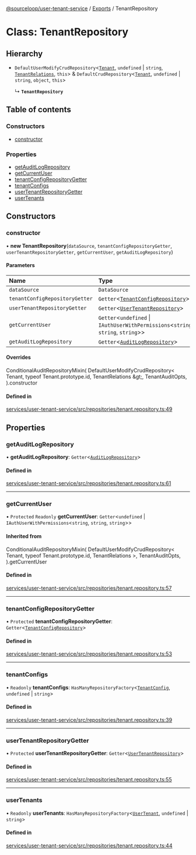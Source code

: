 [@sourceloop/user-tenant-service](../README.md) / [Exports](../modules.md) / TenantRepository

# Class: TenantRepository

## Hierarchy

- `DefaultUserModifyCrudRepository`<[`Tenant`](Tenant.md), `undefined` \| `string`, [`TenantRelations`](../interfaces/TenantRelations.md), `this`\> & `DefaultCrudRepository`<[`Tenant`](Tenant.md), `undefined` \| `string`, `object`, `this`\>

  ↳ **`TenantRepository`**

## Table of contents

### Constructors

- [constructor](TenantRepository.md#constructor)

### Properties

- [getAuditLogRepository](TenantRepository.md#getauditlogrepository)
- [getCurrentUser](TenantRepository.md#getcurrentuser)
- [tenantConfigRepositoryGetter](TenantRepository.md#tenantconfigrepositorygetter)
- [tenantConfigs](TenantRepository.md#tenantconfigs)
- [userTenantRepositoryGetter](TenantRepository.md#usertenantrepositorygetter)
- [userTenants](TenantRepository.md#usertenants)

## Constructors

### constructor

• **new TenantRepository**(`dataSource`, `tenantConfigRepositoryGetter`, `userTenantRepositoryGetter`, `getCurrentUser`, `getAuditLogRepository`)

#### Parameters

| Name | Type |
| :------ | :------ |
| `dataSource` | `DataSource` |
| `tenantConfigRepositoryGetter` | `Getter`<[`TenantConfigRepository`](TenantConfigRepository.md)\> |
| `userTenantRepositoryGetter` | `Getter`<[`UserTenantRepository`](UserTenantRepository.md)\> |
| `getCurrentUser` | `Getter`<`undefined` \| `IAuthUserWithPermissions`<`string`, `string`, `string`\>\> |
| `getAuditLogRepository` | `Getter`<[`AuditLogRepository`](AuditLogRepository.md)\> |

#### Overrides

ConditionalAuditRepositoryMixin(
  DefaultUserModifyCrudRepository&lt;
    Tenant,
    typeof Tenant.prototype.id,
    TenantRelations
  \&gt;,
  TenantAuditOpts,
).constructor

#### Defined in

[services/user-tenant-service/src/repositories/tenant.repository.ts:49](https://github.com/sourcefuse/loopback4-microservice-catalog/blob/00e854d46/services/user-tenant-service/src/repositories/tenant.repository.ts#L49)

## Properties

### getAuditLogRepository

• **getAuditLogRepository**: `Getter`<[`AuditLogRepository`](AuditLogRepository.md)\>

#### Defined in

[services/user-tenant-service/src/repositories/tenant.repository.ts:61](https://github.com/sourcefuse/loopback4-microservice-catalog/blob/00e854d46/services/user-tenant-service/src/repositories/tenant.repository.ts#L61)

___

### getCurrentUser

• `Protected` `Readonly` **getCurrentUser**: `Getter`<`undefined` \| `IAuthUserWithPermissions`<`string`, `string`, `string`\>\>

#### Inherited from

ConditionalAuditRepositoryMixin(
  DefaultUserModifyCrudRepository<
    Tenant,
    typeof Tenant.prototype.id,
    TenantRelations
  \>,
  TenantAuditOpts,
).getCurrentUser

#### Defined in

[services/user-tenant-service/src/repositories/tenant.repository.ts:57](https://github.com/sourcefuse/loopback4-microservice-catalog/blob/00e854d46/services/user-tenant-service/src/repositories/tenant.repository.ts#L57)

___

### tenantConfigRepositoryGetter

• `Protected` **tenantConfigRepositoryGetter**: `Getter`<[`TenantConfigRepository`](TenantConfigRepository.md)\>

#### Defined in

[services/user-tenant-service/src/repositories/tenant.repository.ts:53](https://github.com/sourcefuse/loopback4-microservice-catalog/blob/00e854d46/services/user-tenant-service/src/repositories/tenant.repository.ts#L53)

___

### tenantConfigs

• `Readonly` **tenantConfigs**: `HasManyRepositoryFactory`<[`TenantConfig`](TenantConfig.md), `undefined` \| `string`\>

#### Defined in

[services/user-tenant-service/src/repositories/tenant.repository.ts:39](https://github.com/sourcefuse/loopback4-microservice-catalog/blob/00e854d46/services/user-tenant-service/src/repositories/tenant.repository.ts#L39)

___

### userTenantRepositoryGetter

• `Protected` **userTenantRepositoryGetter**: `Getter`<[`UserTenantRepository`](UserTenantRepository.md)\>

#### Defined in

[services/user-tenant-service/src/repositories/tenant.repository.ts:55](https://github.com/sourcefuse/loopback4-microservice-catalog/blob/00e854d46/services/user-tenant-service/src/repositories/tenant.repository.ts#L55)

___

### userTenants

• `Readonly` **userTenants**: `HasManyRepositoryFactory`<[`UserTenant`](UserTenant.md), `undefined` \| `string`\>

#### Defined in

[services/user-tenant-service/src/repositories/tenant.repository.ts:44](https://github.com/sourcefuse/loopback4-microservice-catalog/blob/00e854d46/services/user-tenant-service/src/repositories/tenant.repository.ts#L44)
